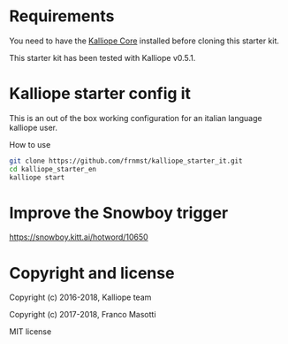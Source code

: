 # Requirements

You need to have the 
[Kalliope Core](https://github.com/kalliope-project/kalliope)
installed before cloning this starter kit.

This starter kit has been tested with Kalliope v0.5.1.

# Kalliope starter config it

This is an out of the box working configuration for an
italian language kalliope user.
 
How to use
 ```bash
git clone https://github.com/frnmst/kalliope_starter_it.git
cd kalliope_starter_en
kalliope start
```

# Improve the Snowboy trigger

https://snowboy.kitt.ai/hotword/10650

# Copyright and license

Copyright (c) 2016-2018, Kalliope team

Copyright (c) 2017-2018, Franco Masotti
                   
MIT license
